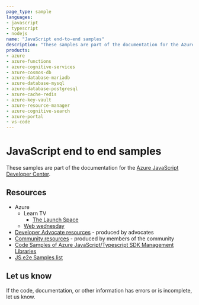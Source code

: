 ```yaml
---
page_type: sample
languages:
- javascript
- typescript
- nodejs
name: "JavaScript end-to-end samples"
description: "These samples are part of the documentation for the Azure JavaScript Developer Center - https://docs.microsoft.com/azure/developer/javascript/."
products:
- azure
- azure-functions
- azure-cognitive-services
- azure-cosmos-db
- azure-database-mariadb
- azure-database-mysql
- azure-database-postgresql
- azure-cache-redis
- azure-key-vault
- azure-resource-manager
- azure-cognitive-search
- azure-portal
- vs-code
---
```


# JavaScript end to end samples

These samples are part of the documentation for the [Azure JavaScript Developer Center](https://docs.microsoft.com/azure/developer/javascript/). 

## Resources

* Azure
    * Learn TV
        * [The Launch Space](https://github.com/microsoft/TheLaunchSpace)
    * [Web wednesday](https://channel9.msdn.com/Shows/Web-Wednesday/)
* [Developer Advocate resources](https://docs.microsoft.com/azure/developer/javascript/whats-new-developer-advocacy) - produced by advocates
* [Community resources](https://docs.microsoft.com/javascript/) - produced by members of the community
* [Code Samples of Azure JavaScript/Typescript SDK Management Libraries](https://github.com/Azure-Samples/azure-samples-js-management)
* [JS e2e Samples list](https://docs.microsoft.com/azure/developer/javascript/how-to/common-javascript-tasks#samples-supporting-these-tasks)

## Let us know

If the code, documentation, or other information has errors or is incomplete, let us know. 
